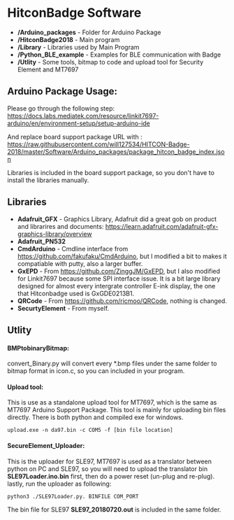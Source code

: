 # HitconBadge Software

* **/Arduino_packages** - Folder for Arduino Package
* **/HitconBadge2018** - Main program
* **/Library** - Libraries used by Main Program
* **/Python_BLE_example** - Examples for BLE communication with Badge
* **/Utlity** - Some tools, bitmap to code and upload tool for Security Element and MT7697

## Arduino Package Usage:

Please go through the following step:
https://docs.labs.mediatek.com/resource/linkit7697-arduino/en/environment-setup/setup-arduino-ide

And replace board support package URL with : https://raw.githubusercontent.com/will127534/HITCON-Badge-2018/master/Software/Arduino_packages/package_hitcon_badge_index.json 

Libraries is included in the board support package, so you don't have to install the libraries manually.

## Libraries
* **Adafruit_GFX** - Graphics Library, Adafruit did a great gob on product and librarires and documents: https://learn.adafruit.com/adafruit-gfx-graphics-library/overview
* **Adafruit_PN532**	
* **CmdArduino** - Cmdline interface from https://github.com/fakufaku/CmdArduino, but I modified a bit to makes it compatiable with putty, also a larger buffer.  
* **GxEPD**	- From https://github.com/ZinggJM/GxEPD, but I also modified for Linkit7697 because some SPI interface issue. It is a bit large library designed for almost every intergrate controller E-ink display, the one that Hitconbadge used is GxGDE0213B1.
* **QRCode** - From https://github.com/ricmoo/QRCode, nothing is changed.
* **SecurtyElement** - From myself.

## Utlity

#### BMPtobinaryBitmap:
convert_Binary.py will convert every *.bmp files under the same folder to bitmap format in icon.c, so you can included in your program.

#### Upload tool:
This is use as a standalone upload tool for MT7697, which is the same as MT7697 Arduino Support Package. This tool is mainly for uploading bin files directly. There is both python and compiled exe for windows.
```
upload.exe -n da97.bin -c COM5 -f [bin file location]
```
#### SecureElement_Uploader:
This is the uploader for SLE97, MT7697 is used as a translator between python on PC and SLE97, so you will need to upload the translator bin **SLE97Loader.ino.bin** first, then do a power reset (un-plug and re-plug).
lastly, run the uploader as following:
```
python3 ./SLE97Loader.py. BINFILE COM_PORT
```
The bin file for SLE97 **SLE97_20180720.out** is included in the same folder.
